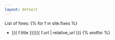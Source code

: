 ```yaml
---
layout: default
---
```

List of fixes:
{% for f in site.fixes %}
* [{{ f.title }}]({{ f.url | relative_url }})
{% endfor %}
